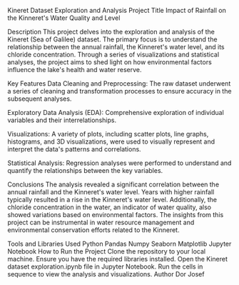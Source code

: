 Kineret Dataset Exploration and Analysis
Project Title
Impact of Rainfall on the Kinneret's Water Quality and Level

Description
This project delves into the exploration and analysis of the Kineret (Sea of Galilee) dataset. The primary focus is to understand the relationship between the annual rainfall, the Kinneret's water level, and its chloride concentration. Through a series of visualizations and statistical analyses, the project aims to shed light on how environmental factors influence the lake's health and water reserve.

Key Features
Data Cleaning and Preprocessing: The raw dataset underwent a series of cleaning and transformation processes to ensure accuracy in the subsequent analyses.

Exploratory Data Analysis (EDA): Comprehensive exploration of individual variables and their interrelationships.

Visualizations: A variety of plots, including scatter plots, line graphs, histograms, and 3D visualizations, were used to visually represent and interpret the data's patterns and correlations.

Statistical Analysis: Regression analyses were performed to understand and quantify the relationships between the key variables.

Conclusions
The analysis revealed a significant correlation between the annual rainfall and the Kinneret's water level. Years with higher rainfall typically resulted in a rise in the Kinneret's water level. Additionally, the chloride concentration in the water, an indicator of water quality, also showed variations based on environmental factors. The insights from this project can be instrumental in water resource management and environmental conservation efforts related to the Kinneret.

Tools and Libraries Used
Python
Pandas
Numpy
Seaborn
Matplotlib
Jupyter Notebook
How to Run the Project
Clone the repository to your local machine.
Ensure you have the required libraries installed.
Open the Kineret dataset exploration.ipynb file in Jupyter Notebook.
Run the cells in sequence to view the analysis and visualizations.
Author
Dor Josef
